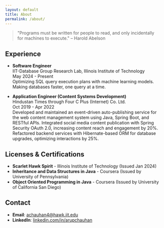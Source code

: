 ```yaml
---
layout: default
title: About
permalink: /about/
---
```


> "Programs must be written for people to read, and only incidentally for machines to execute." – Harold Abelson

## Experience <i class="fas fa-briefcase"></i>
- **Software Engineer** <i class="fas fa-laptop-code"></i>  
  IIT-Database Group Research Lab, Illinois Institute of Technology  
  May 2024 - Present  
  Optimizing SQL query execution plans with machine learning models. Making databases faster, one query at a time.

- **Application Engineer (Content Systems Development)** <i class="fas fa-code"></i>  
  Hindustan Times through Four C Plus (Internet) Co. Ltd.  
  Oct 2019 - Apr 2022  
  Developed and maintained an event-driven auto-publishing service for the web content management system using Java, Spring Boot, and RESTful APIs. Integrated social media content publication with Spring Security OAuth 2.0, increasing content reach and engagement by 20%. Refactored backend services with Hibernate-based ORM for database upgrades, optimizing interactions by 25%.

## Licenses & Certifications <i class="fas fa-certificate"></i>
- **Scarlet Hawk Spirit** - Illinois Institute of Technology (Issued Jan 2024)
- **Inheritance and Data Structures in Java** - Coursera (Issued by University of Pennsylvania)
- **Object Oriented Programming in Java** - Coursera (Issued by University of California San Diego)

## Contact <i class="fas fa-address-card"></i>
- **Email**: <i class="fas fa-envelope"></i> [achauhan4@hawk.iit.edu](mailto:achauhan4@hawk.iit.edu)
- **LinkedIn**: <i class="fab fa-linkedin"></i> [linkedin.com/in/arupchauhan](https://linkedin.com/in/arupchauhan)
